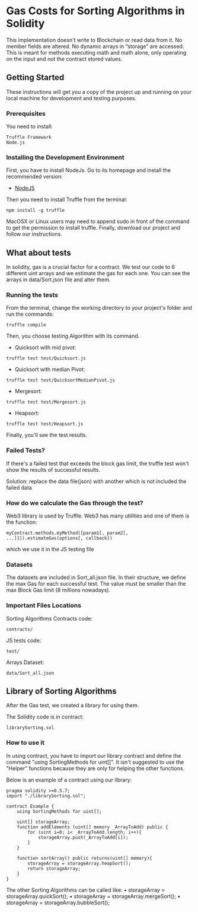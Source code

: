 # Gas Costs for Sorting Algorithms in Solidity

This implementation doesn't write to Blockchain or read data from it. No member fields are altered. No dynamic arrays in “storage” are accessed. This is meant for methods executing math and math alone, only operating on the input and not the contract stored values.

## Getting Started

These instructions will get you a copy of the project up and running on your local machine for development and testing purposes.

### Prerequisites

You need to install:

```
Truffle Framework
Node.js
```
### Installing the Development Environment

First, you have to install NodeJs.  Go to its homepage and install the recommended version:
* [NodeJS](https://nodejs.org/en/)

Then you need to install Truffle from the terminal:
```
npm install -g truffle
```
MacOSX or Linux users may need to append sudo in front of the command to get the permission to install truffle. Finally, download our project and follow our instructions.


## What about tests

In solidity, gas is a crucial factor for a contract. We test our code to 6 different uint arrays and we estimate the gas for each one. You can see the arrays in data/Sort.json file and alter them.

### Running the tests

From the terminal, change the working directory to your project's folder and run the commands:
```
truffle compile
```
Then, you choose testing Algorithm with its command.

* Quicksort with mid pivot:
```
truffle test test/Quicksort.js
```
*  Quicksort with median Pivot:
```
truffle test test/QuicksortMedianPivot.js
```
* Mergesort:
```
truffle test test/Mergesort.js
```
* Heapsort:
```
truffle test test/Heapsort.js
```
Finally, you'll see the test results.


### Failed Tests?
If there's a failed test that exceeds the block gas limit, the truffle test won't show the results of successful results.

Solution: replace the data file(json) with another which is not included the failed data

### How do we calculate the Gas through the test?

Web3 library is used by Truffle. Web3 has many utilities and one of them is the function:
```
myContract.methods.myMethod([param1[, param2[, ...]]]).estimateGas(options[, callback])
```
which we use it in the JS testing file

### Datasets
The datasets are included in Sort_all.json file. In their structure, we define the max Gas for each successful test. The value must be smaller than the max Block Gas limit (8 millions nowadays).

### Important Files Locations
Sorting Algorithms Contracts code:
```
contracts/
```

JS tests code:
```
test/
```

Arrays Dataset:
```
data/Sort_all.json
```

## Library of Sorting Algorithms

After the Gas test, we created a library for using them.

The Solidity code is in contract:
```
librarySorting.sol
```

### How to use it

In using contract, you have to import our library contract  and define the command "using SortingMethods for uint[]".
It isn't suggested to use the "Helper" functions because they are only for helping the other functions.

Below is an example of a contract using our library:

```
pragma solidity >=0.5.7;
import "./librarySorting.sol";

contract Example {
    using SortingMethods for uint[];

    uint[] storageArray;
    function addElements (uint[] memory _ArrayToAdd) public {
        for (uint i=0; i< _ArrayToAdd.length; i++){
            storageArray.push(_ArrayToAdd[i]);
        }
    }

    function sortArray() public returns(uint[] memory){
        storageArray = storageArray.heapSort();
        return storageArray;
    }
}
```

The other Sorting Algorithms can be called like:
•	storageArray = storageArray.quickSort();
•	storageArray = storageArray.mergeSort();
•	storageArray = storageArray.bubbleSort();
